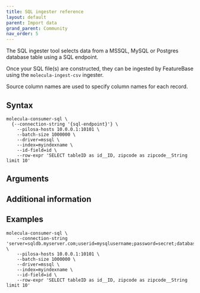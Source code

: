 ```yaml
---
title: SQL ingester reference
layout: default
parent: Import data
grand_parent: Community
nav_order: 5
---
```


The SQL ingester tool selects data from a MSSQL, MySQL or Postgres database table using a SQL endpoint.

Once your SQL file(s) are constructed, they can be ingested by FeatureBase using the `molecula-ingest-csv` ingester.

Source column names are used to specify column names for each record.

## Syntax

```shell
molecula-consumer-sql \
  {--connection-string '{sql-endpoint}'} \
	--pilosa-hosts 10.0.0.1:10101 \
	--batch-size 1000000 \
	--driver=mssql \
	--index=myindexname \
	--id-field=id \
	--row-expr 'SELECT tableID as id__ID, zipcode as zipcode__String limit 10'
```

## Arguments



## Additional information



## Examples



```shell
molecula-consumer-sql \
	--connection-string 'server=sqldb.myserver.com;userid=mysqlusername;password=secret;database=mydbname' \
	--pilosa-hosts 10.0.0.1:10101 \
	--batch-size 1000000 \
	--driver=mssql \
	--index=myindexname \
	--id-field=id \
	--row-expr 'SELECT tableID as id__ID, zipcode as zipcode__String limit 10'
```
